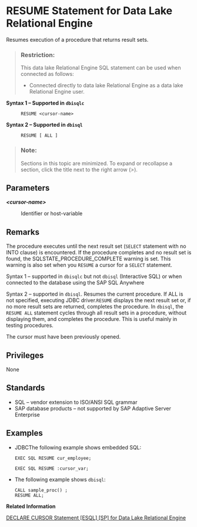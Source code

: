 <!-- loioa6239b4d84f2101594fce0499fe8dd88 -->

# RESUME Statement for Data Lake Relational Engine

Resumes execution of a procedure that returns result sets.



> ### Restriction:  
> This data lake Relational Engine SQL statement can be used when connected as follows:
> 
> -   Connected directly to data lake Relational Engine as a data lake Relational Engine user.




<dl>
<dt><b>

Syntax 1 – Supported in `dbisqlc`

</b></dt>
<dd>

```
RESUME <cursor-name>
```



</dd><dt><b>

Syntax 2 – Supported in `dbisql`

</b></dt>
<dd>

```
RESUME [ ALL ]
```



</dd>
</dl>



> ### Note:  
> Sections in this topic are minimized. To expand or recollapse a section, click the title next to the right arrow \(*\>*\).



<a name="loioa6239b4d84f2101594fce0499fe8dd88__IQ_Parameters"/>

## Parameters


<dl>
<dt><b>

*<cursor-name\>*

</b></dt>
<dd>

Identifier or host-variable



</dd>
</dl>



<a name="loioa6239b4d84f2101594fce0499fe8dd88__IQ_Usage"/>

## Remarks

The procedure executes until the next result set \(`SELECT` statement with no INTO clause\) is encountered. If the procedure completes and no result set is found, the SQLSTATE\_PROCEDURE\_COMPLETE warning is set. This warning is also set when you `RESUME` a cursor for a `SELECT` statement.

Syntax 1 – supported in `dbisqlc` but not `dbisql` \(Interactive SQL\) or when connected to the database using the SAP SQL Anywhere

Syntax 2 – supported in `dbisql`. Resumes the current procedure. If ALL is not specified, executing JDBC driver.`RESUME` displays the next result set or, if no more result sets are returned, completes the procedure. In `dbisql`, the `RESUME ALL` statement cycles through all result sets in a procedure, without displaying them, and completes the procedure. This is useful mainly in testing procedures.

The cursor must have been previously opened.



<a name="loioa6239b4d84f2101594fce0499fe8dd88__IQ_Permissions"/>

## Privileges

None



<a name="loioa6239b4d84f2101594fce0499fe8dd88__IQ_Standards"/>

## Standards

-   SQL – vendor extension to ISO/ANSI SQL grammar
-   SAP database products – not supported by SAP Adaptive Server Enterprise



<a name="loioa6239b4d84f2101594fce0499fe8dd88__IQ_Examples"/>

## Examples

-   JDBCThe following example shows embedded SQL:

    ```
    EXEC SQL RESUME cur_employee;
    ```

    ```
    EXEC SQL RESUME :cursor_var;
    ```

-   The following example shows `dbisql`:

    ```
    CALL sample_proc() ;
    RESUME ALL;
    ```


**Related Information**  


[DECLARE CURSOR Statement \[ESQL\] \[SP\] for Data Lake Relational Engine](declare-cursor-statement-esql-sp-for-data-lake-relational-engine-a61ac0b.md "Declares a cursor. Cursors are the primary means for manipulating the results of queries.")

